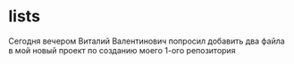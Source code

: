 # lists
Сегодня вечером Виталий Валентинович попросил добавить два файла в мой новый 
проект по созданию моего 1-ого репозитория
